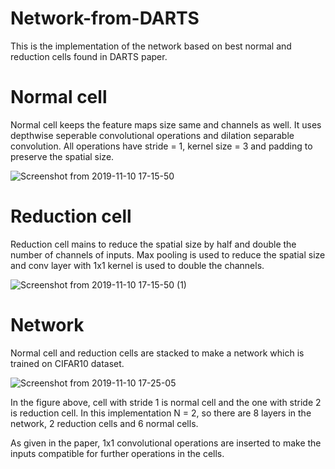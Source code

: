 # Network-from-DARTS
This is the implementation of the network based on best normal and reduction cells found in DARTS paper.  

# Normal cell 
Normal cell keeps the feature maps size same and channels as well. It uses depthwise seperable convolutional operations and dilation separable convolution. All operations have stride = 1, kernel size = 3 and padding to preserve the spatial size. 

![Screenshot from 2019-11-10 17-15-50](https://user-images.githubusercontent.com/14364405/68547138-2f55da00-03de-11ea-9e19-a00ffb3b751e.png)


# Reduction cell
Reduction cell mains to reduce the spatial size by half and double the number of channels of inputs. Max pooling is used to reduce the spatial size and conv layer with 1x1 kernel is used to double the channels. 


![Screenshot from 2019-11-10 17-15-50 (1)](https://user-images.githubusercontent.com/14364405/68547149-6d52fe00-03de-11ea-8ea4-e4bc46983240.png)


# Network
Normal cell and reduction cells are stacked to make a network which is trained on CIFAR10 dataset. 

![Screenshot from 2019-11-10 17-25-05](https://user-images.githubusercontent.com/14364405/68547214-30d3d200-03df-11ea-89b6-fa5190afffd2.png)

In the figure above, cell with stride 1 is normal cell and the one with stride 2 is reduction cell. In this implementation N = 2, so there are 8 layers in the network, 2 reduction cells and 6 normal cells.

As given in the paper, 1x1 convolutional operations are inserted to make the inputs compatible for further operations in the cells. 
